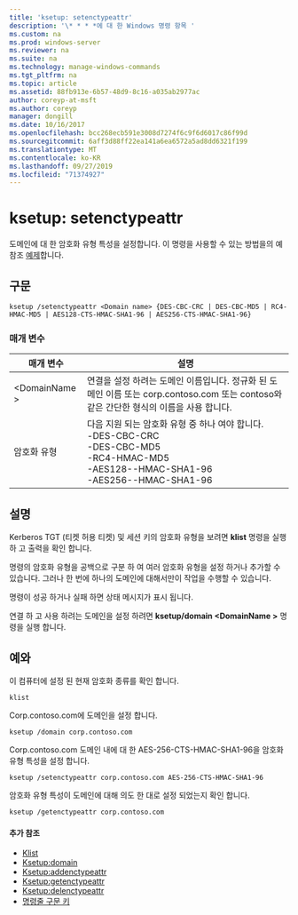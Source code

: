 ```yaml
---
title: 'ksetup: setenctypeattr'
description: '\* * * *에 대 한 Windows 명령 항목 '
ms.custom: na
ms.prod: windows-server
ms.reviewer: na
ms.suite: na
ms.technology: manage-windows-commands
ms.tgt_pltfrm: na
ms.topic: article
ms.assetid: 88fb913e-6b57-48d9-8c16-a035ab2977ac
author: coreyp-at-msft
ms.author: coreyp
manager: dongill
ms.date: 10/16/2017
ms.openlocfilehash: bcc268ecb591e3008d7274f6c9f6d6017c86f99d
ms.sourcegitcommit: 6aff3d88ff22ea141a6ea6572a5ad8dd6321f199
ms.translationtype: MT
ms.contentlocale: ko-KR
ms.lasthandoff: 09/27/2019
ms.locfileid: "71374927"
---
```

# <a name="ksetupsetenctypeattr"></a>ksetup: setenctypeattr



도메인에 대 한 암호화 유형 특성을 설정합니다. 이 명령을 사용할 수 있는 방법을의 예 참조 [예제](#BKMK_Examples)합니다.

## <a name="syntax"></a>구문

```
ksetup /setenctypeattr <Domain name> {DES-CBC-CRC | DES-CBC-MD5 | RC4-HMAC-MD5 | AES128-CTS-HMAC-SHA1-96 | AES256-CTS-HMAC-SHA1-96}
```

### <a name="parameters"></a>매개 변수

|매개 변수|설명|
|---------|-----------|
|\<DomainName >|연결을 설정 하려는 도메인 이름입니다. 정규화 된 도메인 이름 또는 corp.contoso.com 또는 contoso와 같은 간단한 형식의 이름을 사용 합니다.|
|암호화 유형|다음 지원 되는 암호화 유형 중 하나 여야 합니다.</br>-DES-CBC-CRC</br>-DES-CBC-MD5</br>-RC4-HMAC-MD5</br>-AES128--HMAC-SHA1-96</br>-AES256--HMAC-SHA1-96|

## <a name="remarks"></a>설명

Kerberos TGT (티켓 허용 티켓) 및 세션 키의 암호화 유형을 보려면 **klist** 명령을 실행 하 고 출력을 확인 합니다.

명령의 암호화 유형을 공백으로 구분 하 여 여러 암호화 유형을 설정 하거나 추가할 수 있습니다. 그러나 한 번에 하나의 도메인에 대해서만이 작업을 수행할 수 있습니다.

명령이 성공 하거나 실패 하면 상태 메시지가 표시 됩니다.

연결 하 고 사용 하려는 도메인을 설정 하려면 **ksetup/domain \<DomainName >** 명령을 실행 합니다.

## <a name="BKMK_Examples"></a>예와

이 컴퓨터에 설정 된 현재 암호화 종류를 확인 합니다.
```
klist
```
Corp.contoso.com에 도메인을 설정 합니다.
```
ksetup /domain corp.contoso.com
```
Corp.contoso.com 도메인 내에 대 한 AES-256-CTS-HMAC-SHA1-96을 암호화 유형 특성을 설정 합니다.
```
ksetup /setenctypeattr corp.contoso.com AES-256-CTS-HMAC-SHA1-96
```
암호화 유형 특성이 도메인에 대해 의도 한 대로 설정 되었는지 확인 합니다.
```
ksetup /getenctypeattr corp.contoso.com
```

#### <a name="additional-references"></a>추가 참조

-   [Klist](klist.md)
-   [Ksetup:domain](ksetup-domain.md)
-   [Ksetup:addenctypeattr](ksetup-addenctypeattr.md)
-   [Ksetup:getenctypeattr](ksetup-getenctypeattr.md)
-   [Ksetup:delenctypeattr](ksetup-delenctypeattr.md)
-   [명령줄 구문 키](command-line-syntax-key.md)